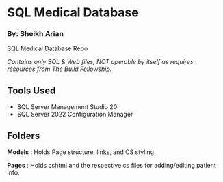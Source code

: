 # SQL Medical Database
### By: Sheikh Arian
SQL Medical Database Repo

_Contains only SQL & Web files, NOT operable by itself as requires resources from The Build Fellowship._

## Tools Used
- SQL Server Management Studio 20
- SQL Server 2022 Configuration Manager

## Folders
**Models** : Holds Page structure, links, and CS styling.

**Pages** : Holds cshtml and the respective cs files for adding/editing patient info.
